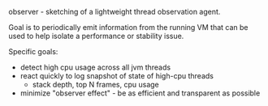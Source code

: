 
observer - sketching of a lightweight thread observation agent.

Goal is to periodically emit information from the running VM that can be used
to help isolate a performance or stability issue.

Specific goals:

 * detect high cpu usage across all jvm threads
 * react quickly to log snapshot of state of high-cpu threads
   - stack depth, top N frames, cpu usage
 * minimize "observer effect" - be as efficient and transparent as possible


